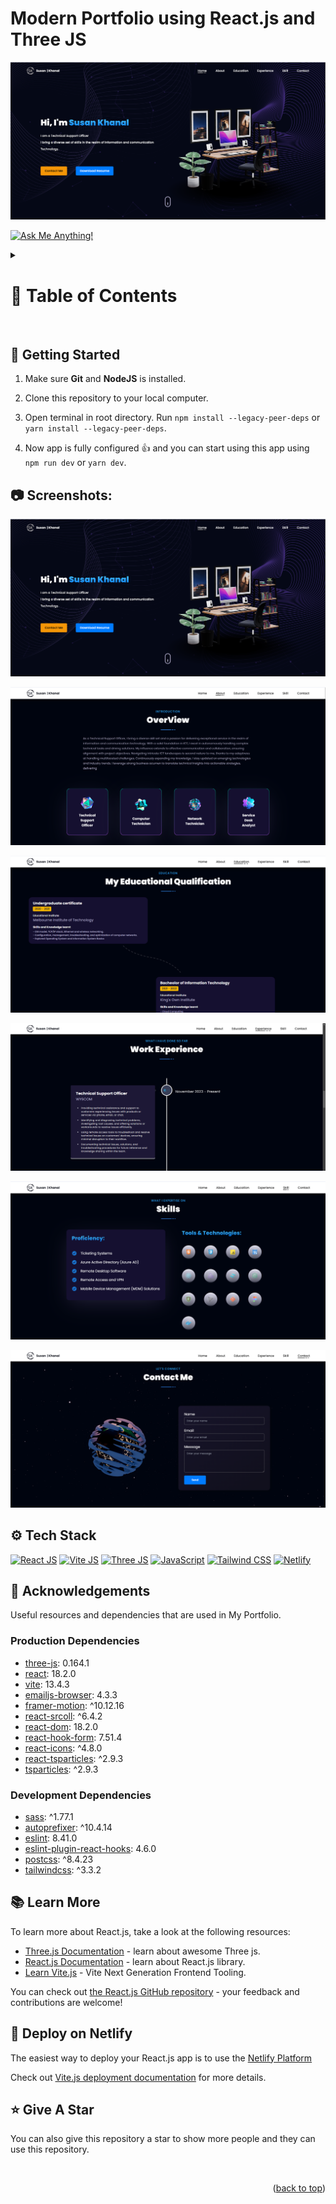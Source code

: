 <a name="readme-top"></a>

# Modern Portfolio using React.js and Three JS

![Modern Portfolio using React JS and Three JS](/.github/images/img_main.png "Modern Portfolio using React JS and Three JS")

[![Ask Me Anything!](https://flat.badgen.net/static/Ask%20me/anything?icon=github&color=black&scale=1.01)](https://github.com/ajkce13101 "Ask Me Anything!")

<!-- Table of Contents -->
<details>

<summary>

# :notebook_with_decorative_cover: Table of Contents

</summary>

- [Getting Started](#toolbox-getting-started)
- [Screenshots](#camera-screenshots)
- [Tech Stack](#gear-tech-stack)
- [Acknowledgements](#gem-acknowledgements)
- [Learn More](#books-learn-more)
- [Deploy on Netlify](#page_with_curl-Deploy-on-Netlify)
- [Give A Star](#star-give-a-star)

</details>

<br />

## :toolbox: Getting Started

1. Make sure **Git** and **NodeJS** is installed.

2. Clone this repository to your local computer.

3. Open terminal in root directory. Run `npm install --legacy-peer-deps` or `yarn install --legacy-peer-deps`.

4. Now app is fully configured 👍 and you can start using this app using `npm run dev` or `yarn dev`.

## :camera: Screenshots:

![Home](/.github/images/img1.png "Home")

![About Me](/.github/images/img2.png "About Me")

![Education](/.github/images/img3.png "Education")

![Skills ](/.github/images/img4.png "Skills")

![ Skills ](/.github/images/img5.png "Skills")

![Contact Me ](/.github/images/img6.png "Contact Me")

## :gear: Tech Stack

[![React JS](https://skillicons.dev/icons?i=react "React JS")](https://react.dev/ "React JS") [![Vite JS](https://skillicons.dev/icons?i=vite "Vite JS")](https://vitejs.dev/ "Vite JS") [![Three JS](https://skillicons.dev/icons?i=threejs "Three JS")](https://threejs.org/ "Three JS") [![JavaScript](https://skillicons.dev/icons?i=js "JavaScript")](https://developer.mozilla.org/en-US/docs/Web/JavaScript "JavaScript") [![Tailwind CSS](https://skillicons.dev/icons?i=tailwind "Tailwind CSS")](https://tailwindcss.com/ "Tailwind CSS") [![Netlify](https://skillicons.dev/icons?i=netlify "Netlify")](https://netlify.app/ "Netlify")

## :gem: Acknowledgements

Useful resources and dependencies that are used in My Portfolio.

### Production Dependencies

- [three-js](https://www.npmjs.com/package/three): 0.164.1
- [react](https://www.npmjs.com/package/react): 18.2.0
- [vite](https://www.npmjs.com/package/vite): 13.4.3
- [emailjs-browser](https://www.npmjs.com/package/@emailjs/browser): 4.3.3
- [framer-motion](https://www.npmjs.com/package/framer-motion): ^10.12.16
- [react-srcoll](https://www.npmjs.com/package/react-scroll): ^6.4.2
- [react-dom](https://www.npmjs.com/package/react-dom): 18.2.0
- [react-hook-form](https://www.npmjs.com/package/react-hook-form): 7.51.4
- [react-icons](https://www.npmjs.com/package/react-icons): ^4.8.0
- [react-tsparticles](https://www.npmjs.com/package/react-tsparticles): ^2.9.3
- [tsparticles](https://www.npmjs.com/package/tsparticles): ^2.9.3

### Development Dependencies

- [sass](https://www.npmjs.com/package/sass): ^1.77.1
- [autoprefixer](https://www.npmjs.com/package/autoprefixer): ^10.4.14
- [eslint](https://www.npmjs.com/package/eslint): 8.41.0
- [eslint-plugin-react-hooks](https://www.npmjs.com/package/eslint-plugin-react-hooks): 4.6.0
- [postcss](https://www.npmjs.com/package/postcss): ^8.4.23
- [tailwindcss](https://www.npmjs.com/package/tailwindcss): ^3.3.2

## :books: Learn More

To learn more about React.js, take a look at the following resources:

- [Three.js Documentation](https://threejs.org/docs) - learn about awesome Three js.
- [React.js Documentation](https://react.dev/) - learn about React.js library.
- [Learn Vite.js](https://react.dev/) - Vite Next Generation Frontend Tooling.

You can check out [the React.js GitHub repository](https://github.com/facebook/react) - your feedback and contributions are welcome!

## :page_with_curl: Deploy on Netlify

The easiest way to deploy your React.js app is to use the [Netlify Platform](https://docs.netlify.com/frameworks/react/)

Check out [Vite.js deployment documentation](https://vitejs.dev/guide/static-deploy/) for more details.

## :star: Give A Star

You can also give this repository a star to show more people and they can use this repository.

<br />
<p align="right">(<a href="#readme-top">back to top</a>)</p>
